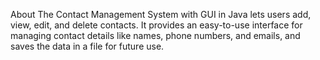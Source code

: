 About
The Contact Management System with GUI in Java lets users add, view, edit, and delete contacts. It provides an easy-to-use interface for managing contact details like names, phone numbers, and emails, and saves the data in a file for future use.
